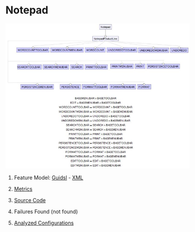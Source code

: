 # Notepad
![image](https://raw.githubusercontent.com/fischerJF/challenge/master/featureModel/notepad.JPG)

1. Feature Model: [Guidsl](https://github.com/fischerJF/challenge/blob/master/workspace_IncLing/Notepad/modified-model.m) - [XML](https://github.com/fischerJF/challenge/blob/master/workspace_IncLing/Notepad/model.xml)

2. [Metrics](https://github.com/fischerJF/challenge/blob/master/metrics/notepad.csv)
 
3. [Source Code](https://github.com/fischerJF/challenge/tree/master/workspace_IncLing/Notepad)

4. Failures Found (not found)
 
5. [Analyzed Configurations](https://github.com/fischerJF/challenge/tree/master/workspace_IncLing/Tools/All_valid_conf/Notepad/products)
